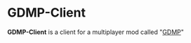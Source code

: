 # GDMP-Client

**GDMP-Client** is a client for a multiplayer mod called "[GDMP](https://github.com/Furries-UwU/)"